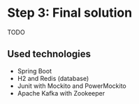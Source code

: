 # Step 3: Final solution
TODO

## Used technologies
- Spring Boot
- H2 and Redis (database)
- Junit with Mockito and PowerMockito
- Apache Kafka with Zookeeper

